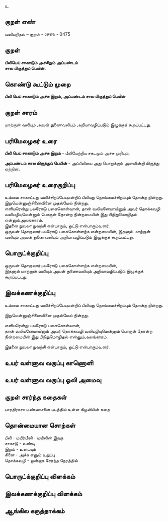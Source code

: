 உ

## குறள் எண் 

வலியறிதல்  – குறள் - ௦௪௭௫ - 0475  

## குறள் 

**பீலிபெய் சாகாடும் அச்சிறும் அப்பண்டம்  
சால மிகுத்துப் பெயின்.**

## கொண்டு கூட்டும் முறை

**பீலி பெய் சாகாடும் அச்சு இறும், அப்பண்டம் சால மிகுத்துப் பெயின்**

## குறள் சாரம் 

 மாற்றான் வலியும் அவன் துணைவலியும் அறியாவழிப்படும் இழுக்குக் கூறப்பட்டது.  
 
## பரிமேலழகர் உரை

**பீலி பெய் சாகாடும் அச்சு இறும்** - பீலியேற்றிய சகடமும் அச்சு முரியும்,  

**அப்பண்டம் சால மிகுத்துப் பெயின்** - அப்பீலியை அது பொறுக்கும் அளவின்றி மிகுத்து ஏற்றின்.   

## பரிமேலழகர் உரைகுறிப்பு   

உம்மை சாகாட்டது வலிச்சிறப்பேயுமன்றிப் பீலியது நொய்மைச்சிறப்பும் தோன்ற நின்றது.   
இறுமென்னுஞ்சினைவினை முதல்மேல் நின்றது.  
எளியரென்று பலரோடு பகைகொள்வான், தான் வலியனேயாயினும் அவர் தொக்கவழி வலியழியுமென்னும் பொருள் தோன்ற நின்றமையின் இது பிறிதுமொழிதல் என்னும்அலங்காரம்.  
இதனை நுவலா நுவற்சி என்பாரும், ஒட்டு என்பாரும்உளர்.  
ஒருவன் தொகுவார்பலரோடு பகைகொள்ளற்க என்றமையின், இதனால் மாற்றான் வலியும் அவன் துணைவலியும் அறியாவழிப்படும் இழுக்குக் கூறப்பட்டது.  

## பொருட்க்குறிப்பு 

ஒருவன் தொகுவார்பலரோடு பகைகொள்ளற்க என்றமையின்,  
இதனால் மாற்றான் வலியும் அவன் துணைவலியும் அறியாவழிப்படும் இழுக்குக் கூறப்பட்டது.  

## இலக்கணக்குறிப்பு  

உம்மை சாகாட்டது வலிச்சிறப்பேயுமன்றிப் பீலியது நொய்மைச்சிறப்பும் தோன்ற நின்றது.  

இறுமென்னுஞ்சினைவினை முதல்மேல் நின்றது.  

எளியரென்று பலரோடு பகைகொள்வான்,   
தான் வலியனேயாயினும் அவர் தொக்கவழி வலியழியுமென்னும் பொருள் தோன்ற நின்றமையின் இது பிறிதுமொழிதல் என்னும்அலங்காரம்.    

இதனை நுவலா நுவற்சி என்பாரும், ஒட்டு என்பாரும்உளர்.    

## உயர் வள்ளுவ வகுப்பு காணொளி


## உயர் வள்ளுவ வகுப்பு ஒலி அமைவு 

 
## குறள் சார்ந்த கதைகள் 

பாரதிராசா மண்வாசனை படத்தில் உள்ள கிழவியின் கதை   

## தொன்மையான சொற்கள்

பீலி - மயிர்பீிலி - மயிலின் இறகு   
சாகாடு - வண்டி   
இறும் - உடையும்   
சினை - அச்சு எனும் உறுப்பு   
தொக்கவழி - ஒன்றாக சேர்ந்த நேரத்தில்   

## பொருட்க்குறிப்பு விளக்கம்


## இலக்கணக்குறிப்பு விளக்கம்


## ஆங்கில கருத்தாக்கம் 


